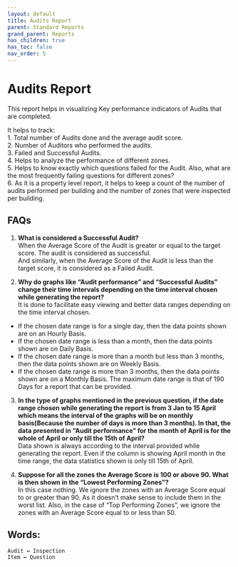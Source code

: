 ```yaml
---
layout: default
title: Audits Report
parent: Standard Reports
grand_parent: Reports
has_children: true
has_toc: false
nav_order: 5
---
```


# Audits Report

This report helps in visualizing Key performance indicators of Audits that are completed.<br />

It helps to track:<br />
    1. Total number of Audits done and the average audit score.<br />
    2. Number of Auditors who performed the audits.<br />
    3. Failed and Successful Audits.<br />
    4. Helps to analyze the performance of different zones.<br />
    5. Helps to know exactly which questions failed for the Audit. Also, what are the most frequently failing questions for different zones?<br />
    6. As it is a property level report, it helps to keep a count of the number of audits performed per building and the number of zones that were inspected per building.<br />

## FAQs

1. **What is considered a Successful Audit?**<br />
When the Average Score of the Audit is greater or equal to the target score. The audit is considered as successful.<br />
And similarly, when the Average Score of the Audit is less than the target score, it is considered as a Failed Audit.

2. **Why do graphs like “Audit performance” and “Successful Audits” change their time intervals depending on the time interval chosen while generating the report?**<br />
It is done to facilitate easy viewing and better data ranges depending on the time interval chosen.
- If the chosen date range is for a single day, then the data points shown are on an Hourly Basis.
- If the chosen date range is less than a month, then the data points shown are on Daily Basis.
- If the chosen date range is more than a month but less than 3 months, then the data points shown are on Weekly Basis.
- If the chosen date range is more than 3 months, then the data points shown are on a Monthly Basis.
The maximum date range is that of 190 Days for a report that can be provided.

3. **In the type of graphs mentioned in the previous question, if the date range chosen while generating the report is from 3 Jan to 15 April which means the interval of the graphs will be on monthly basis(Because the number of days is more than 3 months). In that, the data presented in “Audit performance” for the month of April is for the whole of April or only till the 15th of April?**<br />
Data shown is always according to the interval provided while generating the report. Even if the column is showing April month in the time range, the data statistics shown is only till 15th of April.

4. **Suppose for all the zones the Average Score is 100 or above 90. What is then shown in the “Lowest Performing Zones”?**<br />
In this case nothing. We ignore the zones with an Average Score equal to or greater than 90. As it doesn’t make sense to include them in the worst list. Also, in the case of “Top Performing Zones”, we ignore the zones with an Average Score equal to or less than 50.

## Words:
    Audit ↔︎ Inspection  
    Item ↔︎ Question

